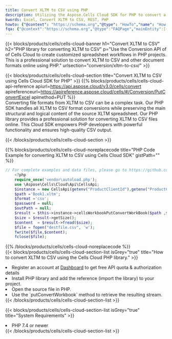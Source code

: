 ```yaml
---
title: Convert XLTM to CSV using PHP 
description: Utilizing the Aspose.Cells Cloud SDK for PHP to convert a XLTM format file to a CSV format file. 
kwords: Excel, Convert XLTM to CSV, REST, PHP
howto: {"@context": "https://schema.org","@type": "HowTo","name": "How to convert XLTM to CSV using the Cells Cloud PHP library.","description": "How to convert XLTM to CSV using the Cells Cloud PHP library.","image": {"@type": "ImageObject"},"url": "/php/conversion/xltm-to-csv/","step": [{ "@type": "HowToStep","name": "How to convert XLTM to CSV using the Cells Cloud PHP library. step 1", "image": {"@type": "ImageObject",},"url": "/php/conversion/xltm-to-csv/","text": "Register an account at <a href='https://dashboard.aspose.cloud/'>Dashboard</a> to get free API quota & authorization details",},{ "@type": "HowToStep","name": "How to convert XLTM to CSV using the Cells Cloud PHP library. step 1", "image": {"@type": "ImageObject",},"url": "/php/conversion/xltm-to-csv/","text": "Install PHP library and add the reference (import the library) to your project.",},{ "@type": "HowToStep","name": "How to convert XLTM to CSV using the Cells Cloud PHP library. step 1", "image": {"@type": "ImageObject",},"url": "/php/conversion/xltm-to-csv/","text": "Open the source file in PHP.",},{ "@type": "HowToStep","name": "How to convert XLTM to CSV using the Cells Cloud PHP library. step 1", "image": {"@type": "ImageObject",},"url": "/php/conversion/xltm-to-csv/","text": "Use the `putConvertWorkbook` method to retrieve the resulting stream.",}, ],"supply": {"@type": "HowToSupply","name": "document"},"tool": [{"@type": "HowToTool","name": "phpstorm, Visual Studio Code, Eclipse"},{"@type": "HowToTool","name": "Aspose Cells"}],"totalTime": "PT6M"}
fqa: {"@context":"https://schema.org","@type":"FAQPage","mainEntity":[{"@type":"Question","name":"Why convert file formats in C# using REST API?","acceptedAnswer":{"@type":"Answer","text":"Documents are encoded in many ways, and some files may be incompatible with the software you use. To open and read such files, just convert them to appropriate file formats.<br/><ol><li>Install .NET SDK and add the reference (import the library) to your project.</li><li>Open the source file in C# using REST API.</li><li>Call the PutConvertWorkbookRequest() method, passing an output filename with required extension.</li><li>Get the result of conversion as a separate file.</li></ol>"}},{"@type":"Question","name":"What file formats can I convert with your C# library?","acceptedAnswer":{"@type":"Answer","text":"We support a variety of file formats for conversion using .NET library, including XLSX, Excel, xls , PDF, CSV, HTML, Markdown, XML, PNG, JPG, TIFF, Json, TXT and many more."}},{"@type":"Question","name":"What is the maximum allowed file size for conversion using this .NET library?","acceptedAnswer":{"@type":"Answer","text":"There are no file size limits for format conversions using .NET library."}}]}
---
```



{{< blocks/products/cells/cells-cloud-banner h1="Convert XLTM to CSV" h2="PHP library for converting XLTM to CSV" p="Use the Conversion API of of Cells Cloud to create customized spreadsheet workflows in PHP projects. This is a professional solution to convert XLTM to CSV and other document formats online using PHP." urlsection="conversion/xltm-to-csv/" >}}

{{< blocks/products/cells/cells-cloud-section  title="Convert XLTM to CSV using Cells Cloud SDK for PHP" >}}
{{% blocks/products/cells/cells-cloud-api-reference  apiurl=https://api.aspose.cloud/v3.0/cells/convert  apireferenceurl=https://apireference.aspose.cloud/cells/#/Conversion/PutConvertExcel  apimethod=PUT %}}
<br/>
Converting file formats from XLTM to CSV can be a complex task. Our PHP SDK handles all XLTM to CSV format conversions while preserving the main structural and logical content of the source XLTM spreadsheet. Our PHP library provides a professional solution for converting XLTM to CSV files online. This Cloud SDK empowers PHP developers with powerful functionality and ensures high-quality CSV output.

{{< /blocks/products/cells/cells-cloud-section >}}

{{% blocks/products/cells/cells-cloud-noreplacecode title="PHP Code Example for converting XLTM to CSV using Cells Cloud SDK" gistPath="" %}}
 
```php
// For complete examples and data files, please go to https://github.com/aspose-cells-cloud/aspose-cells-cloud-php/
    <?php
    require_once('vendor\autoload.php');
    use \Aspose\Cells\Cloud\Api\CellsApi;
    $instance = new CellsApi(getenv("ProductClientId"),getenv("ProductClientSecret"));
    $path ='Book1.xltm';    
    $format ='csv';
    $password = null;
    $outPath = null;      
    $result = $this->instance->cellsWorkbookPutConvertWorkBook($path ,$format, $password,  $outPath);
    $size = $result->getSize();
    $content  = $result->fread($size);
    $file = fopen("destfile.csv", 'w');
    fwrite($file,$content);
    fclose($file);
```
 
{{% /blocks/products/cells/cells-cloud-noreplacecode  %}}
<br/>
{{< blocks/products/cells/cells-cloud-section-list isGrey="true"  title="How to convert XLTM to CSV using the Cells Cloud PHP library." >}}
<li>Register an account at <a href="https://dashboard.aspose.cloud/">Dashboard</a> to get free API quota & authorization details</li>
<li>Install PHP library and add the reference (import the library) to your project.</li>
<li>Open the source file in PHP.</li>
<li>Use the `putConvertWorkbook` method to retrieve the resulting stream.</li>
{{< /blocks/products/cells/cells-cloud-section-list >}}

{{< blocks/products/cells/cells-cloud-section-list isGrey="true"  title="System Requirements" >}}
<li>PHP 7.4 or newer</li>
{{< /blocks/products/cells/cells-cloud-section-list >}}
